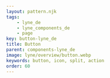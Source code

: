 ```yaml
---
layout: pattern.njk
tags: 
    - lyne_de
    - lyne_components_de
    - page
key: button-lyne_de
title: Button
parent: components-lyne_de
image: lyne/overview/button.webp
keywords: button, icon, split, action
order: 60
---
```

